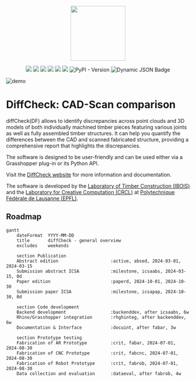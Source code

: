 <p align="center">
    <img src="./logo.png" width="150">
</p>
<p align="center">
    <img src="https://github.com/diffCheckOrg/diffCheck/actions/workflows/cpp-build.yml/badge.svg">
    <img src="https://github.com/diffCheckOrg/diffCheck/actions/workflows/test-pass.yml/badge.svg">
    <img src="https://github.com/diffCheckOrg/diffCheck/actions/workflows/gh-build.yml/badge.svg">
    <img src="https://github.com/diffCheckOrg/diffCheck/actions/workflows/pypi-build.yml/badge.svg">
    <img src="https://github.com/diffCheckOrg/diffCheck/actions/workflows/doc-build.yml/badge.svg">
    <img src="https://github.com/diffCheckOrg/diffCheck/actions/workflows/yak-build.yml/badge.svg">
    <img alt="PyPI - Version" src="https://img.shields.io/pypi/v/diffCheck?style=flat&logo=pypi&logoColor=white&color=blue">
    <img alt="Dynamic JSON Badge" src="https://img.shields.io/badge/dynamic/json?url=https%3A%2F%2Fyak.rhino3d.com%2Fpackages%2FdiffCheck&query=%24.version&logo=rhinoceros&label=Yak&color=%23a3d6ff">
</p>

![demo](https://github.com/user-attachments/assets/3c9f353d-7707-4630-aa6d-fe59cbdeae2f)

# DiffCheck: CAD-Scan comparison

diffCheck(DF) allows to identify discrepancies across point clouds and 3D models of both individually machined timber pieces featuring various joints as well as fully assembled timber structures. It can help you quantify the differences between the CAD and scanned fabricated structure, providing a comprehensive report that highlights the discrepancies.

The software is designed to be user-friendly and can be used either via a Grasshopper plug-in or its Python API.

Visit the [DiffCheck website](https://diffcheckorg.github.io/diffCheck/) for more information and documentation.

The software is developed by the [Laboratory of Timber Construction (IBOIS)](https://www.epfl.ch/labs/ibois/) and the [Laboratory for Creative Computation (CRCL)](https://www.epfl.ch/labs/crcl/) at [Polytechnique Fédérale de Lausanne (EPFL)](https://www.epfl.ch/en/).


## Roadmap

```mermaid
gantt
    dateFormat  YYYY-MM-DD
    title       diffCheck - general overview
    excludes    weekends

    section Publication
    Abstract edition                    :active, absed, 2024-03-01, 2024-03-15
    Submission abstract ICSA            :milestone, icsaabs, 2024-03-15, 0d
    Paper edition                       :paperd, 2024-10-01, 2024-10-30
    Submission paper ICSA               :milestone, icsapap, 2024-10-30, 0d

    section Code development
    Backend development                 :backenddev, after icsaabs, 6w
    Rhino/Grasshopper integration       :rhghinteg, after backenddev, 6w
    Documentation & Interface           :docuint, after fabar, 3w

    section Prototype testing
    Fabrication of AR Prototype         :crit, fabar, 2024-07-01, 2024-08-30
    Fabrication of CNC Prototype        :crit, fabcnc, 2024-07-01, 2024-08-30
    Fabrication of Robot Prototype      :crit, fabrob, 2024-07-01, 2024-08-30
    Data collection and evaluation      :dataeval, after fabrob, 4w
```
